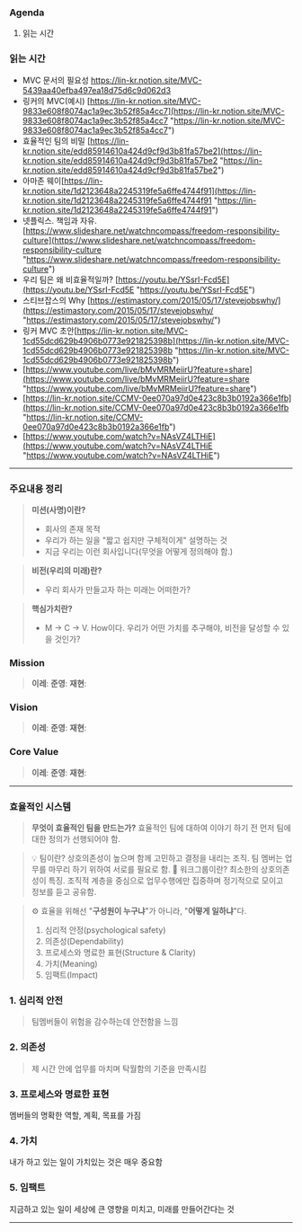### Agenda
1. 읽는 시간

### 읽는 시간
- MVC 문서의 필요성 https://lin-kr.notion.site/MVC-5439aa40efba497ea18d75d6c9d062d3
- 링커의 MVC(예시) [https://lin-kr.notion.site/MVC-9833e608f8074ac1a9ec3b52f85a4cc7](https://lin-kr.notion.site/MVC-9833e608f8074ac1a9ec3b52f85a4cc7 "https://lin-kr.notion.site/MVC-9833e608f8074ac1a9ec3b52f85a4cc7")
- 효율적인 팀의 비밀 [https://lin-kr.notion.site/edd85914610a424d9cf9d3b81fa57be2](https://lin-kr.notion.site/edd85914610a424d9cf9d3b81fa57be2 "https://lin-kr.notion.site/edd85914610a424d9cf9d3b81fa57be2")
- 아마존 웨이[https://lin-kr.notion.site/1d2123648a2245319fe5a6ffe4744f91](https://lin-kr.notion.site/1d2123648a2245319fe5a6ffe4744f91 "https://lin-kr.notion.site/1d2123648a2245319fe5a6ffe4744f91")
- 넷플릭스. 책임과 자유.[https://www.slideshare.net/watchncompass/freedom-responsibility-culture](https://www.slideshare.net/watchncompass/freedom-responsibility-culture "https://www.slideshare.net/watchncompass/freedom-responsibility-culture")
- 우리 팀은 왜 비효율적일까? [https://youtu.be/YSsrI-Fcd5E](https://youtu.be/YSsrI-Fcd5E "https://youtu.be/YSsrI-Fcd5E")
- 스티브잡스의 Why [https://estimastory.com/2015/05/17/stevejobswhy/](https://estimastory.com/2015/05/17/stevejobswhy/ "https://estimastory.com/2015/05/17/stevejobswhy/")
- 링커 MVC 초안[https://lin-kr.notion.site/MVC-1cd55dcd629b4906b0773e921825398b](https://lin-kr.notion.site/MVC-1cd55dcd629b4906b0773e921825398b "https://lin-kr.notion.site/MVC-1cd55dcd629b4906b0773e921825398b")
- [https://www.youtube.com/live/bMvMRMeiirU?feature=share](https://www.youtube.com/live/bMvMRMeiirU?feature=share "https://www.youtube.com/live/bMvMRMeiirU?feature=share")
- [https://lin-kr.notion.site/CCMV-0ee070a97d0e423c8b3b0192a366e1fb](https://lin-kr.notion.site/CCMV-0ee070a97d0e423c8b3b0192a366e1fb "https://lin-kr.notion.site/CCMV-0ee070a97d0e423c8b3b0192a366e1fb")
- [https://www.youtube.com/watch?v=NAsVZ4LTHiE](https://www.youtube.com/watch?v=NAsVZ4LTHiE "https://www.youtube.com/watch?v=NAsVZ4LTHiE")
---
### 주요내용 정리
> **미션(사명)이란?**
> - 회사의 존재 목적
> - 우리가 하는 일을 "짧고 쉽지만 구체적이게" 설명하는 것
> - 지금 우리는 이런 회사입니다(무엇을 어떻게 정의해야 함.)

> **비전(우리의 미래)란?**
> - 우리 회사가 만들고자 하는 미래는 어떠한가?

> **핵심가치란?**
> - M -> C -> V. How이다. 
>   우리가 어떤 가치를 추구해야, 비전을 달성할 수 있을 것인가?

### Mission
> **이레**: 
> **준영**: 
> **재현**: 
### Vision 
> **이레**: 
> **준영**: 
> **재현**: 
### Core Value
> **이레**: 
> **준영**: 
> **재현**: 
---
### 효율적인 시스템
> **무엇이 효율적인 팀을 만드는가?** 효율적인 팀에 대하여 이야기 하기 전 먼저 팀에 대한 정의가 선행되어야 함.

> 💡 팀이란?
> 	상호의존성이 높으며 함께 고민하고 결정을 내리는 조직. 팀 멤버는 업무를 마무리 하기 위하여 서로를 필요로 함.
> 🧭 워크그룹이란?
> 	최소한의 상호의존성이 특징. 조직적 계층을 중심으로 업무수행에만 집중하며 정기적으로 모이고 정보를 듣고 공유함.

> ⚙️ 효율을 위해선 "**구성원이 누구냐**"가 아니라, "**어떻게 일하냐**"다.
> 	1. 심리적 안정(psychological safety)
> 	2. 의존성(Dependability)
> 	3. 프로세스와 명료한 표현(Structure & Clarity)
> 	4. 가치(Meaning)
> 	5. 임팩트(Impact)

### 1. 심리적 안전
> 팀멤버들이 위험을 감수하는데 안전함을 느낌

### 2. 의존성
> 제 시간 안에 업무를 마치며 탁월함의 기준을 만족시킴

### 3. 프로세스와 명료한 표현
멤버들의 명확한 역할, 계획, 목표를 가짐

### 4. 가치
내가 하고 있는 일이 가치있는 것은 매우 중요함

### 5. 임팩트
지금하고 있는 일이 세상에 큰 영향을 미치고, 미래를 만들어간다는 것

---

